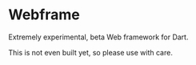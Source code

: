 Webframe
========

Extremely experimental, beta Web framework for Dart.

This is not even built yet, so please use with care.


